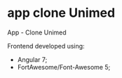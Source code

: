 # app clone Unimed
App - Clone Unimed

Frontend developed using:

- Angular 7; 
- FortAwesome/Font-Awesome 5; 
